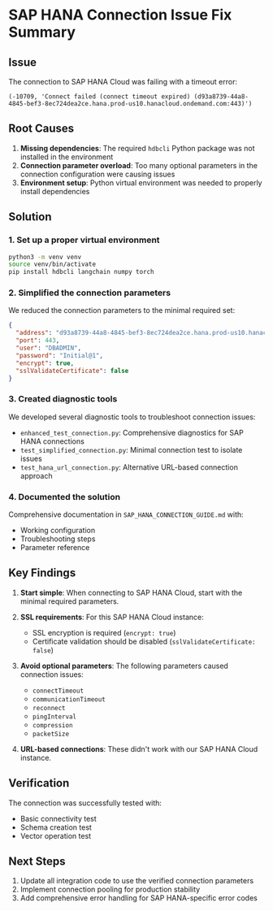# SAP HANA Connection Issue Fix Summary

## Issue
The connection to SAP HANA Cloud was failing with a timeout error:
```
(-10709, 'Connect failed (connect timeout expired) (d93a8739-44a8-4845-bef3-8ec724dea2ce.hana.prod-us10.hanacloud.ondemand.com:443)')
```

## Root Causes
1. **Missing dependencies**: The required `hdbcli` Python package was not installed in the environment
2. **Connection parameter overload**: Too many optional parameters in the connection configuration were causing issues
3. **Environment setup**: Python virtual environment was needed to properly install dependencies

## Solution

### 1. Set up a proper virtual environment
```bash
python3 -m venv venv
source venv/bin/activate
pip install hdbcli langchain numpy torch
```

### 2. Simplified the connection parameters
We reduced the connection parameters to the minimal required set:
```json
{
  "address": "d93a8739-44a8-4845-bef3-8ec724dea2ce.hana.prod-us10.hanacloud.ondemand.com",
  "port": 443,
  "user": "DBADMIN",
  "password": "Initial@1",
  "encrypt": true,
  "sslValidateCertificate": false
}
```

### 3. Created diagnostic tools
We developed several diagnostic tools to troubleshoot connection issues:
- `enhanced_test_connection.py`: Comprehensive diagnostics for SAP HANA connections
- `test_simplified_connection.py`: Minimal connection test to isolate issues
- `test_hana_url_connection.py`: Alternative URL-based connection approach

### 4. Documented the solution
Comprehensive documentation in `SAP_HANA_CONNECTION_GUIDE.md` with:
- Working configuration
- Troubleshooting steps
- Parameter reference

## Key Findings

1. **Start simple**: When connecting to SAP HANA Cloud, start with the minimal required parameters.

2. **SSL requirements**: For this SAP HANA Cloud instance:
   - SSL encryption is required (`encrypt: true`)
   - Certificate validation should be disabled (`sslValidateCertificate: false`)

3. **Avoid optional parameters**: The following parameters caused connection issues:
   - `connectTimeout`
   - `communicationTimeout`
   - `reconnect`
   - `pingInterval`
   - `compression`
   - `packetSize`

4. **URL-based connections**: These didn't work with our SAP HANA Cloud instance.

## Verification
The connection was successfully tested with:
- Basic connectivity test
- Schema creation test
- Vector operation test

## Next Steps
1. Update all integration code to use the verified connection parameters
2. Implement connection pooling for production stability
3. Add comprehensive error handling for SAP HANA-specific error codes